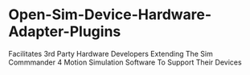 # Open-Sim-Device-Hardware-Adapter-Plugins
Facilitates 3rd Party Hardware Developers Extending The Sim Commmander 4 Motion Simulation Software To Support Their Devices
